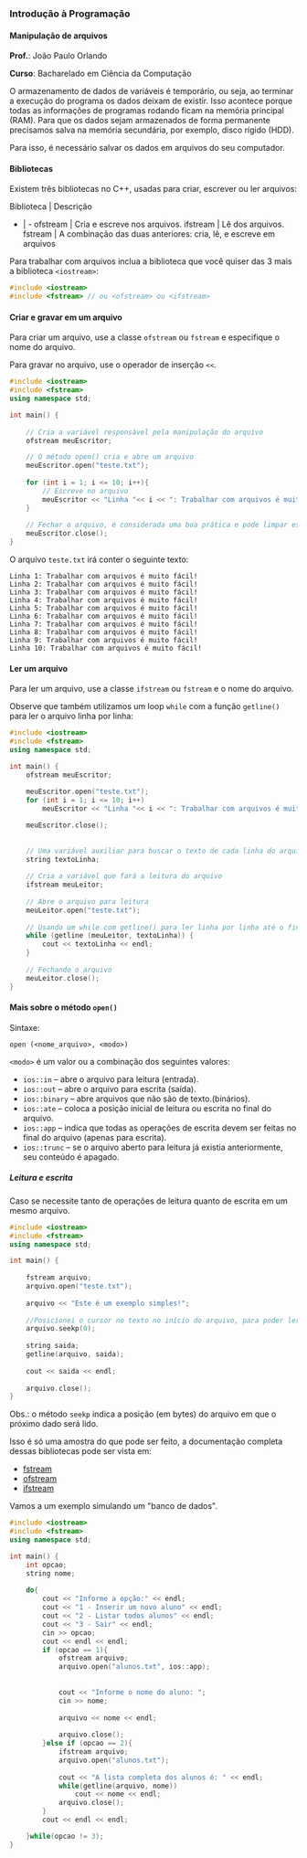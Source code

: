 ### Introdução à Programação

#### Manipulação de arquivos

**Prof.**: João Paulo Orlando

**Curso**: Bacharelado em Ciência da Computação

O armazenamento de dados de variáveis é temporário, ou seja, ao terminar a execução do programa os dados deixam de existir. Isso acontece porque todas as informações de programas rodando ficam na memória principal (RAM). Para que os dados sejam armazenados de forma permanente precisamos salva na memória secundária, por exemplo, disco rígido (HDD).

Para isso, é necessário salvar os dados em arquivos do seu computador.




#### Bibliotecas

Existem três bibliotecas no C++, usadas para criar, escrever ou ler arquivos:

Biblioteca | Descrição
- | -
ofstream | Cria e escreve nos arquivos.
ifstream | Lê dos arquivos.
fstream | A combinação das duas anteriores: cria, lê, e escreve em arquivos

Para trabalhar com arquivos inclua a biblioteca que você quiser das 3 mais a biblioteca `<iostream>`:

```C++
#include <iostream> 
#include <fstream> // ou <ofstream> ou <ifstream>
```

#### Criar e gravar em um arquivo

Para criar um arquivo, use a classe `ofstream` ou `fstream` e especifique o nome do arquivo.

Para gravar no arquivo, use o operador de inserção `<<`.

```C++
#include <iostream>
#include <fstream>
using namespace std;

int main() {
    
    // Cria a variável responsável pela manipulação do arquivo
    ofstream meuEscritor;

    // O método open() cria e abre um arquivo
    meuEscritor.open("teste.txt");
    
    for (int i = 1; i <= 10; i++){
        // Escreve no arquivo
        meuEscritor << "Linha "<< i << ": Trabalhar com arquivos é muito fácil!" << endl;
    }
    
    // Fechar o arquivo, é considerada uma boa prática e pode limpar espaço desnecessário na memória.
    meuEscritor.close();
}
```

O arquivo `teste.txt` irá conter o seguinte texto:

```
Linha 1: Trabalhar com arquivos é muito fácil!
Linha 2: Trabalhar com arquivos é muito fácil!
Linha 3: Trabalhar com arquivos é muito fácil!
Linha 4: Trabalhar com arquivos é muito fácil!
Linha 5: Trabalhar com arquivos é muito fácil!
Linha 6: Trabalhar com arquivos é muito fácil!
Linha 7: Trabalhar com arquivos é muito fácil!
Linha 8: Trabalhar com arquivos é muito fácil!
Linha 9: Trabalhar com arquivos é muito fácil!
Linha 10: Trabalhar com arquivos é muito fácil!
```


#### Ler um arquivo
Para ler um arquivo, use a classe `ifstream` ou `fstream` e o nome do arquivo.

Observe que também utilizamos um loop `while`  com a função `getline()` para ler o arquivo linha por linha:

```C++
#include <iostream>
#include <fstream>
using namespace std;

int main() {
    ofstream meuEscritor;
    
    meuEscritor.open("teste.txt");
    for (int i = 1; i <= 10; i++)
        meuEscritor << "Linha "<< i << ": Trabalhar com arquivos é muito fácil!" << endl;

    meuEscritor.close();
    
    
    // Uma variável auxiliar para buscar o texto de cada linha do arquivo.
    string textoLinha;
    
    // Cria a variável que fará a leitura do arquivo
    ifstream meuLeitor;
    
    // Abre o arquivo para leitura
    meuLeitor.open("teste.txt");
    
    // Usando um while com getline() para ler linha por linha até o final do arquivo
    while (getline (meuLeitor, textoLinha)) {
        cout << textoLinha << endl;
    }
    
    // Fechando o arquivo
    meuLeitor.close();
}
```

#### Mais sobre o método `open()`

Sintaxe:

`open (<nome_arquivo>, <modo>)`

`<modo>` é um valor ou a combinação dos seguintes
valores:
* `ios::in` – abre o arquivo para leitura (entrada).
* `ios::out` – abre o arquivo para escrita (saída).
* `ios::binary` – abre arquivos que não são de texto.(binários).
* `ios::ate` – coloca a posição inicial de leitura ou escrita no final do arquivo.
* `ios::app` – indica que todas as operações de escrita devem ser feitas no final do arquivo (apenas para escrita).
* `ios::trunc` – se o arquivo aberto para leitura já existia anteriormente, seu conteúdo é apagado.


##### Leitura e escrita

Caso se necessite tanto de operações de leitura quanto de escrita em um mesmo arquivo.

```C++
#include <iostream>
#include <fstream>
using namespace std;

int main() {
    
    fstream arquivo;
    arquivo.open("teste.txt");
    
    arquivo << "Este é um exemplo simples!";
    
    //Posicionei o cursor no texto no início do arquivo, para poder ler ele todo.
    arquivo.seekp(0);
    
    string saida;
    getline(arquivo, saida);
    
    cout << saida << endl;
    
    arquivo.close();
}
```
Obs.: o método `seekp` indica a posição (em bytes) do arquivo em que o próximo dado será lido.


Isso é só uma amostra do que pode ser feito, a documentação completa dessas bibliotecas pode ser vista em:

* [fstream](https://cplusplus.com/reference/fstream/fstream/)
* [ofstream](https://cplusplus.com/reference/fstream/ofstream/)
* [ifstream](https://cplusplus.com/reference/fstream/ifstream/)


Vamos a um exemplo simulando um "banco de dados".

```C++
#include <iostream>
#include <fstream>
using namespace std;

int main() {
    int opcao;
    string nome;
    
    do{
        cout << "Informe a opção:" << endl;
        cout << "1 - Inserir um novo aluno" << endl;
        cout << "2 - Listar todos alunos" << endl;
        cout << "3 - Sair" << endl;
        cin >> opcao;
        cout << endl << endl;
        if (opcao == 1){
            ofstream arquivo;
            arquivo.open("alunos.txt", ios::app);
            
            
            cout << "Informe o nome do aluno: ";
            cin >> nome;
            
            arquivo << nome << endl;
            
            arquivo.close();
        }else if (opcao == 2){
            ifstream arquivo;
            arquivo.open("alunos.txt");
            
            cout << "A lista completa dos alunos é: " << endl;
            while(getline(arquivo, nome))
                cout << nome << endl;
            arquivo.close();
        }
        cout << endl << endl;

    }while(opcao != 3);
}
```

